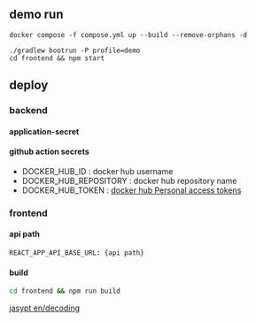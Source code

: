 ## demo run

``` 
docker compose -f compose.yml up --build --remove-orphans -d
```

```
./gradlew bootrun -P profile=demo   
cd frontend && npm start
```

## deploy

### backend

#### application-secret

#### github action secrets

- DOCKER_HUB_ID : docker hub username
- DOCKER_HUB_REPOSITORY : docker hub repository name
- DOCKER_HUB_TOKEN : [docker hub Personal access tokens](https://docs.docker.com/security/for-developers/access-tokens/)

### frontend

#### api path

```.env.production
REACT_APP_API_BASE_URL: {api path}
```

#### build

```sh
cd frontend && npm run build
```

[jasypt en/decoding](https://www.devglan.com/online-tools/jasypt-online-encryption-decryption)


